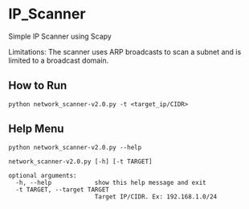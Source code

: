 # IP_Scanner
Simple IP Scanner using Scapy

Limitations: The scanner uses ARP broadcasts to scan a subnet and is limited to a broadcast domain.

## How to Run
```
python network_scanner-v2.0.py -t <target_ip/CIDR>
```
## Help Menu
```
python network_scanner-v2.0.py --help
```
```
network_scanner-v2.0.py [-h] [-t TARGET]

optional arguments:
  -h, --help            show this help message and exit
  -t TARGET, --target TARGET
                        Target IP/CIDR. Ex: 192.168.1.0/24
```
